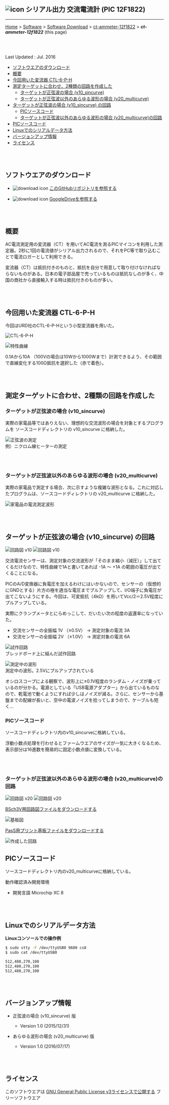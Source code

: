 ## ![icon](../readme_pics/pic-microchip-logo.png) シリアル出力 交流電流計 (PIC 12F1822)<!-- omit in toc -->

---
[Home](https://oasis3855.github.io/webpage/) > [Software](https://oasis3855.github.io/webpage/software/index.html) > [Software Download](https://oasis3855.github.io/webpage/software/software-download.html) > [ct-ammeter-12f1822](../ct-ammeter-12f1822/README.md) > ***ct-ammeter-12f1822*** (this page)

<br />
<br />

Last Updated : Jul. 2016

- [ソフトウエアのダウンロード](#ソフトウエアのダウンロード)
- [概要](#概要)
- [今回用いた変流器 CTL-6-P-H](#今回用いた変流器-ctl-6-p-h)
- [測定ターゲットに合わせ、2種類の回路を作成した](#測定ターゲットに合わせ2種類の回路を作成した)
  - [ターゲットが正弦波の場合 (v10\_sincurve)](#ターゲットが正弦波の場合-v10_sincurve)
  - [ターゲットが正弦波以外のあらゆる波形の場合 (v20\_multicurve)](#ターゲットが正弦波以外のあらゆる波形の場合-v20_multicurve)
- [ターゲットが正弦波の場合 (v10\_sincurve) の回路](#ターゲットが正弦波の場合-v10_sincurve-の回路)
  - [PICソースコード](#picソースコード)
  - [ターゲットが正弦波以外のあらゆる波形の場合 (v20\_multicurve)の回路](#ターゲットが正弦波以外のあらゆる波形の場合-v20_multicurveの回路)
- [PICソースコード](#picソースコード-1)
- [Linuxでのシリアルデータ方法](#linuxでのシリアルデータ方法)
- [バージョンアップ情報](#バージョンアップ情報)
- [ライセンス](#ライセンス)


<br />
<br />

## ソフトウエアのダウンロード

- ![download icon](../readme_pics/soft-ico-download-darkmode.gif)   [このGitHubリポジトリを参照する](../ct-ammeter-12f1822/download) 

- ![download icon](../readme_pics/soft-ico-download-darkmode.gif)   [GoogleDriveを参照する](https://drive.google.com/drive/folders/1KihYOXA1OasvOtyQMxRpR-JeSnQgqkbx) 

<br />
<br />

## 概要

AC電流測定用の変流器（CT）を用いてAC電流を測るPICマイコンを利用した測定器。2秒に1回の電流値がシリアル出力されるので、それをPC等で取り込むことで電流ロガーとして利用できる。

変流器（CT）は抵抗付きのものと、抵抗を自分で用意して取り付けなければならないものがある。日本の電子部品屋で売っているものは抵抗なしのが多く、中国の商社から直接輸入する時は抵抗付きのものが多い。

<br />
<br />

## 今回用いた変流器 CTL-6-P-H 

今回はURD社のCTL-6-P-Hという小型変流器を用いた。

![CTL-6-P-H](readme_pics/ct-6ph.jpg)

![特性曲線](readme_pics/ct-6ph-graph.jpg)

0.1Aから10A （100Vの場合は10Wから1000Wまで）計測できるよう、その範囲で直線変化する100Ω抵抗を選択した（赤で着色）。

<br />
<br />

## 測定ターゲットに合わせ、2種類の回路を作成した

### ターゲットが正弦波の場合 (v10_sincurve)

実際の家電品等ではありえない、理想的な交流波形の場合を対象とするプログラムを ソースコードディレクトリの v10_sincurve に格納した。

![正弦波の測定](readme_pics/ct-ammeter-wave-v10.jpg)
<br />例）ニクロム線ヒーターの測定

<br />
<br />

### ターゲットが正弦波以外のあらゆる波形の場合 (v20_multicurve)

実際の家電品で測定する場合、次に示すような複雑な波形となる。これに対応したプログラムは、ソースコードディレクトリの v20_multicurve に格納した。

![家電品の電流測定波形](readme_pics/ct-ammeter-v2-wave.jpg)

<br />
<br />

## ターゲットが正弦波の場合 (v10_sincurve) の回路

![回路図 v10](readme_pics/ct-ammeter-v10-circuit.png#gh-light-mode-only)
![回路図 v10](readme_pics/ct-ammeter-v10-circuit-darkmode.png#gh-dark-mode-only)


交流電流センサーは、測定対象の交流波形が「そのまま縮小（減圧）」して出てくるだけなので、特性曲線で1Aと書いてあれば -1A 〜 +1A の範囲の電圧が出てくることになる。

PICのA/D変換器に負電圧を加えるわけにはいかないので、センサーの（仮想的にGNDとする）片方の極を適当な電圧までプルアップして、I/O端子に負電圧が出てこないようにする。今回は、可変抵抗（4kΩ）を用いてVcc/2＝2.5V程度にプルアップしている。

実際にクランプメータとにらめっこして、だいたい次の程度の返還率になっていた。

- 交流センサーの全振幅 1V （±0.5V） → 測定対象の電流 3A
- 交流センサーの全振幅 2V （±1.0V） → 測定対象の電流 6A 

![試作回路](readme_pics/ct-ammeter-board-v10.jpg)
<br />ブレッドボード上に組んだ試作回路

![測定中の波形](readme_pics/ct-ammeter-wave-v10.jpg)
<br />測定中の波形。2.5Vにプルアップされている

オシロスコープによる観察で、波形上に±0.1V程度のランダム・ノイズが乗っているのが分かる。電源としている「USB電源アダプター」から出ているものなので、乾電池で動くようにすれば少しはノイズが減る。さらに、センサーから基盤までの配線が長いと、空中の電波ノイズを拾ってしまうので、ケーブルも短く… 

### PICソースコード

ソースコードディレクトリ内のv10_sincurveに格納している。

浮動小数点処理を行わせるとファームウエアのサイズが一気に大きくなるため、表示部分は16進数を簡易的に固定小数点値に変換している。 

<br />
<br />

### ターゲットが正弦波以外のあらゆる波形の場合 (v20_multicurve)の回路

![回路図 v20](readme_pics/ct-ammeter-v2-circuit.png#gh-light-mode-only)
![回路図 v20](readme_pics/ct-ammeter-v2-circuit-darkmode.png#gh-dark-mode-only)

[BSch3V用回路図ファイルをダウンロードする](download/12f1822-ct-ammeter-v2.CE3)


![基板図](readme_pics/ct-ammeter-v2-board.png)

[PasS用プリント基板ファイルをダウンロードする](download/12f1822-ct-ammeter-v2.pas)

![作成した回路](readme_pics/ct-ammeter-v2-photo.jpg)

## PICソースコード

ソースコードディレクトリ内のv20_multicurveに格納している。


動作確認済み開発環境

- 開発言語 Microchip XC 8

<br />
<br />

## Linuxでのシリアルデータ方法

**Linuxコンソールでの操作例**

```bash
$ sudo stty -F /dev/ttyUSB0 9600 cs8
$ sudo cat /dev/ttyUSB0

512,480,270,100
512,480,270,100
512,480,270,100

```

<br />
<br />

## バージョンアップ情報

- 正弦波の場合 (v10_sincurve) 版
  -  Version 1.0 (2015/12/31) 

- あらゆる波形の場合 (v20_multicurve) 版
  -  Version 1.0 (2016/07/17) 

<br />
<br />

## ライセンス

このソフトウエアは [GNU General Public License v3ライセンスで公開する](https://gpl.mhatta.org/gpl.ja.html) フリーソフトウエア

